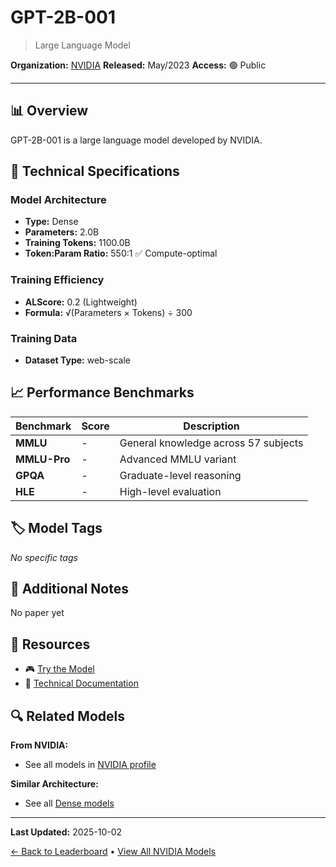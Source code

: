 # GPT-2B-001

> Large Language Model

**Organization:** [NVIDIA](../../labs/nvidia.md)
**Released:** May/2023
**Access:** 🟢 Public

---

## 📊 Overview

GPT-2B-001 is a large language model developed by NVIDIA.

## 🔧 Technical Specifications

### Model Architecture
- **Type:** Dense
- **Parameters:** 2.0B
- **Training Tokens:** 1100.0B
- **Token:Param Ratio:** 550:1 ✅ Compute-optimal

### Training Efficiency
- **ALScore:** 0.2 (Lightweight)
- **Formula:** √(Parameters × Tokens) ÷ 300

### Training Data
- **Dataset Type:** web-scale

## 📈 Performance Benchmarks

| Benchmark | Score | Description |
|-----------|-------|-------------|
| **MMLU** | - | General knowledge across 57 subjects |
| **MMLU-Pro** | - | Advanced MMLU variant |
| **GPQA** | - | Graduate-level reasoning |
| **HLE** | - | High-level evaluation |

## 🏷️ Model Tags

_No specific tags_

## 📝 Additional Notes

No paper yet

## 🔗 Resources

- 🎮 [Try the Model](https://huggingface.co/nvidia/GPT-2B-001)
- 📄 [Technical Documentation](https://huggingface.co/nvidia/GPT-2B-001)

## 🔍 Related Models

**From NVIDIA:**
- See all models in [NVIDIA profile](../../labs/nvidia.md)

**Similar Architecture:**
- See all [Dense models](../../architectures/dense.md)

---

**Last Updated:** 2025-10-02

[← Back to Leaderboard](../../README.md) • [View All NVIDIA Models](../../labs/nvidia.md)
